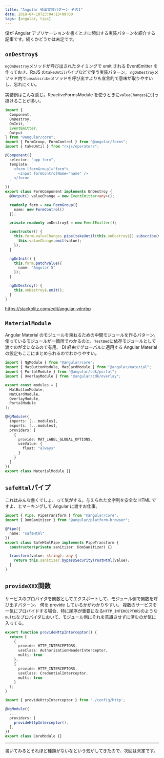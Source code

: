 ```yaml
---
title: "Angular 頻出実装パターン その1"
date: 2018-04-10T23:04:13+09:00
tags: [angular, tips]
---
```


僕が Angular アプリケーションを書くときに頻出する実装パターンを紹介する記事です。続くかどうかは未定です。

## `onDestroy$`

`ngOnDestroy`メソッドが呼び出されたタイミングで emit される EventEmitter を作っておき、RxJS の`takeUntil`パイプなどで使う実装パターン。
`ngOnDestroy`メソッド内で`unsubscribe`メソッドを呼び出すよりも宣言的で意味が取りやすいし、忘れにくい。

実装例はこんな感じ。ReactiveFormsModule を使うときに`valueChanges`に引っ掛けることが多い。

```ts
import {
  Component,
  OnDestroy,
  OnInit,
  EventEmitter,
  Output
} from "@angular/core";
import { FormGroup, FormControl } from "@angular/forms";
import { takeUntil } from "rxjs/operators";

@Component({
  selector: "app-form",
  template: `
    <form [formGroup]="form">
      <input formControlName="name" />
    </form>
  `
})
export class FormComponent implements OnDestroy {
  @Output() valueChange = new EventEmitter<any>();

  readonly form = new FormGroup({
    name: new FormControl()
  });

  private readonly onDestroy$ = new EventEmitter();

  constructor() {
    this.form.valueChanges.pipe(takeUntil(this.onDestroy$)).subscribe(value => {
      this.valueChange.emit(value);
    });
  }

  ngOnInit() {
    this.form.patchValue({
      name: "Angular 5"
    });
  }

  ngOnDestroy() {
    this.onDestroy$.emit();
  }
}
```

https://stackblitz.com/edit/angular-vdnrbp

## `MaterialModule`

Angular Material のモジュールを束ねるための中間モジュールを作るパターン。
使っているモジュールが一箇所でわかるのと、`TestBed`に依存モジュールとして渡すのが楽になるので有用。
DI 経由でグローバルに適用する Angular Material の設定もここにまとめられるのでわかりやすい。

```ts
import { NgModule } from "@angular/core";
import { MatButtonModule, MatCardModule } from "@angular/material";
import { PortalModule } from "@angular/cdk/portal";
import { OverlayModule } from "@angular/cdk/overlay";

export const modules = [
  MatButtonModule,
  MatCardModule,
  OverlayModule,
  PortalModule
];

@NgModule({
  imports: [...modules],
  exports: [...modules],
  providers: [
    {
      provide: MAT_LABEL_GLOBAL_OPTIONS,
      useValue: {
        float: "always"
      }
    }
  ]
})
export class MaterialModule {}
```

## `safeHtml`パイプ

これはみんな書くでしょ、って気がする。与えられた文字列を安全な HTML ですよ、とマーキングして Angular に渡すお仕事。

```ts
import { Pipe, PipeTransform } from "@angular/core";
import { DomSanitizer } from "@angular/platform-browser";

@Pipe({
  name: "safeHtml"
})
export class SafeHtmlPipe implements PipeTransform {
  constructor(private sanitizer: DomSanitizer) {}

  transform(value: string): any {
    return this.sanitizer.bypassSecurityTrustHtml(value);
  }
}
```

## `provideXXX`関数

サービスのプロバイダを関数としてエクスポートして、モジュール側で関数を呼び出すパターン。
何を provide しているかがわかりやすい。
複数のサービスを一気にプロバイドする場合、特に順序が重要になる`HTTP_INTERCEPTORS`のような`multi`なプロバイダにおいて、モジュール側にそれを意識させずに済むのが気に入ってる。

```ts
export function provideHttpInterceptor() {
  return [
    {
      provide: HTTP_INTERCEPTORS,
      useClass: AuthorizationHeaderInterceptor,
      multi: true
    },
    {
      provide: HTTP_INTERCEPTORS,
      useClass: CredentialInterceptor,
      multi: true
    }
  ];
}
```

```ts
import { provideHttpInterceptor } from './config/http';

@NgModule({
  ...
  providers: [
    provideHttpInterceptor(),
  ],
})
export class CoreModule {}
```

---

書いてみるとそれほど種類がないなという気がしてきたので、次回は未定です。

